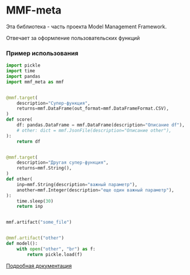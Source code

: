 # MMF-meta
Эта библиотека - часть проекта Model Management Framework.

Отвечает за оформление пользовательских функций

### Пример использования
```python
import pickle
import time
import pandas
import mmf_meta as mmf


@mmf.target(
    description="Супер-функция",
    returns=mmf.DataFrame(out_format=mmf.DataFrameFormat.CSV),
)
def score(
    df: pandas.DataFrame = mmf.DataFrame(description="Описание df"),
    # other: dict = mmf.JsonFile(description="Описание other"),
):
    return df


@mmf.target(
    description="Другая супер-функция",
    returns=mmf.String(),
)
def other(
    inp=mmf.String(description="важный параметр"),
    another=mmf.Integer(description="еще один важный параметр"),
):
    time.sleep(30)
    return inp


mmf.artifact("some_file")


@mmf.artifact("other")
def model():
    with open("other", "br") as f:
        return pickle.load(f)

```

[Подробная документация](https://mm-framework.github.io/docs/)
